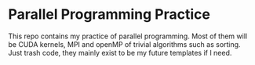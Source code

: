 # Parallel Programming Practice
This repo contains my practice of parallel programming. Most of them will be CUDA kernels, MPI and openMP of trivial algorithms such as sorting. Just trash code, they mainly exist to be my future templates if I need.
